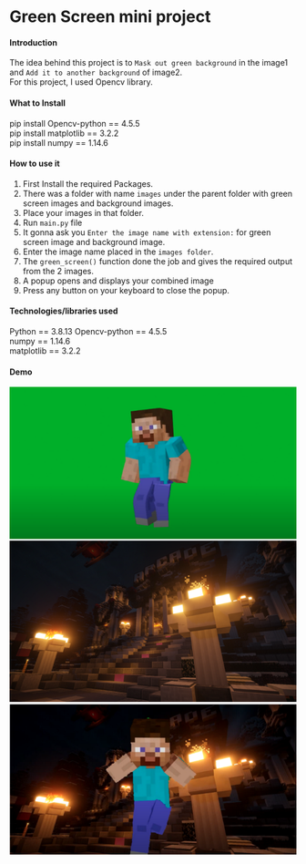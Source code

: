 # Green Screen mini project
#### Introduction  
The idea behind this project is to `Mask out green background` in the image1 and `Add it to another background` of image2.  
For this project, I used Opencv library.
  
#### What to Install
pip install Opencv-python == 4.5.5  
pip install matplotlib == 3.2.2  
pip install numpy == 1.14.6  

#### How to use it  
1. First Install the required Packages.
2. There was a folder with name `images` under the parent folder with green screen images and background images.
3. Place your images in that folder.
4. Run `main.py` file
5. It gonna ask you `Enter the image name with extension:` for green screen image and background image.  
6. Enter the image name placed in the `images folder`.
7. The `green_screen()` function done the job and gives the required output from the 2 images.
8. A popup opens and displays your combined image
9. Press any button on your keyboard to close the popup.


#### Technologies/libraries used
Python == 3.8.13
Opencv-python == 4.5.5  
numpy == 1.14.6  
matplotlib == 3.2.2

#### Demo  
 
<img src= ".\images\demo1.png" alt="Image with a Green Screen Background. "/>  
  

<img src= ".\images\demo2.png" alt="Image with a Background."/>   

  
<img src= ".\images\demo3.png" alt="Final Image"/> 
  





